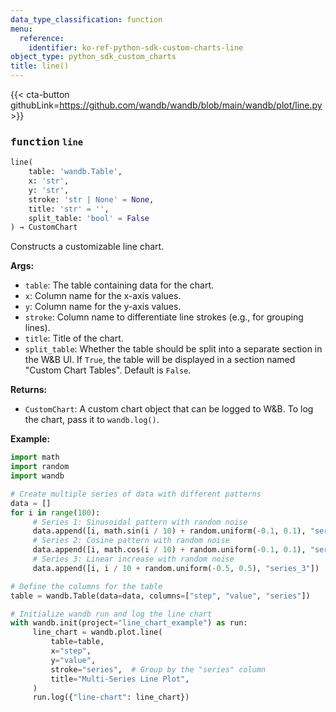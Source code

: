 ```yaml
---
data_type_classification: function
menu:
  reference:
    identifier: ko-ref-python-sdk-custom-charts-line
object_type: python_sdk_custom_charts
title: line()
---
```


{{< cta-button githubLink=https://github.com/wandb/wandb/blob/main/wandb/plot/line.py >}}




### <kbd>function</kbd> `line`

```python
line(
    table: 'wandb.Table',
    x: 'str',
    y: 'str',
    stroke: 'str | None' = None,
    title: 'str' = '',
    split_table: 'bool' = False
) → CustomChart
```

Constructs a customizable line chart. 



**Args:**
 
 - `table`:   The table containing data for the chart. 
 - `x`:  Column name for the x-axis values. 
 - `y`:  Column name for the y-axis values. 
 - `stroke`:  Column name to differentiate line strokes (e.g., for  grouping lines). 
 - `title`:  Title of the chart. 
 - `split_table`:  Whether the table should be split into a separate section  in the W&B UI. If `True`, the table will be displayed in a section named  "Custom Chart Tables". Default is `False`. 



**Returns:**
 
 - `CustomChart`:  A custom chart object that can be logged to W&B. To log the  chart, pass it to `wandb.log()`. 



**Example:**
 

```python
import math
import random
import wandb

# Create multiple series of data with different patterns
data = []
for i in range(100):
     # Series 1: Sinusoidal pattern with random noise
     data.append([i, math.sin(i / 10) + random.uniform(-0.1, 0.1), "series_1"])
     # Series 2: Cosine pattern with random noise
     data.append([i, math.cos(i / 10) + random.uniform(-0.1, 0.1), "series_2"])
     # Series 3: Linear increase with random noise
     data.append([i, i / 10 + random.uniform(-0.5, 0.5), "series_3"])

# Define the columns for the table
table = wandb.Table(data=data, columns=["step", "value", "series"])

# Initialize wandb run and log the line chart
with wandb.init(project="line_chart_example") as run:
     line_chart = wandb.plot.line(
         table=table,
         x="step",
         y="value",
         stroke="series",  # Group by the "series" column
         title="Multi-Series Line Plot",
     )
     run.log({"line-chart": line_chart})
```